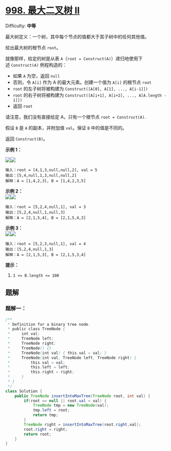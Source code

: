 # [998\. 最大二叉树 II](https://leetcode-cn.com/problems/maximum-binary-tree-ii/)

Difficulty: **中等**


最大树定义：一个树，其中每个节点的值都大于其子树中的任何其他值。

给出最大树的根节点 `root`。

就像那样，给定的树是从表 `A`（`root = Construct(A)`）递归地使用下述 `Construct(A)` 例程构造的：

*   如果 `A` 为空，返回 `null`
*   否则，令 `A[i]` 作为 A 的最大元素。创建一个值为 `A[i]` 的根节点 `root`
*   `root` 的左子树将被构建为 `Construct([A[0], A[1], ..., A[i-1]])`
*   `root` 的右子树将被构建为 `Construct([A[i+1], A[i+2], ..., A[A.length - 1]])`
*   返回 `root`

请注意，我们没有直接给定 A，只有一个根节点 `root = Construct(A)`.

假设 `B` 是 `A` 的副本，并附加值 `val`。保证 `B` 中的值是不同的。

返回 `Construct(B)`。

**示例 1：**

**![](https://assets.leetcode-cn.com/aliyun-lc-upload/uploads/2019/02/23/maximum-binary-tree-1-1.png)![](https://assets.leetcode-cn.com/aliyun-lc-upload/uploads/2019/02/23/maximum-binary-tree-1-2.png)**

```
输入：root = [4,1,3,null,null,2], val = 5
输出：[5,4,null,1,3,null,null,2]
解释：A = [1,4,2,3], B = [1,4,2,3,5]
```

**示例 2：  
![](https://assets.leetcode-cn.com/aliyun-lc-upload/uploads/2019/02/23/maximum-binary-tree-2-1.png)![](https://assets.leetcode-cn.com/aliyun-lc-upload/uploads/2019/02/23/maximum-binary-tree-2-2.png)**

```
输入：root = [5,2,4,null,1], val = 3
输出：[5,2,4,null,1,null,3]
解释：A = [2,1,5,4], B = [2,1,5,4,3]
```

**示例 3：  
![](https://assets.leetcode-cn.com/aliyun-lc-upload/uploads/2019/02/23/maximum-binary-tree-3-1.png)![](https://assets.leetcode-cn.com/aliyun-lc-upload/uploads/2019/02/23/maximum-binary-tree-3-2.png)**

```
输入：root = [5,2,3,null,1], val = 4
输出：[5,2,4,null,1,3]
解释：A = [2,1,5,3], B = [2,1,5,3,4]
```

**提示：**

1.  `1 <= B.length <= 100`

## 题解

### 题解一：

```java
/**
 * Definition for a binary tree node.
 * public class TreeNode {
 *     int val;
 *     TreeNode left;
 *     TreeNode right;
 *     TreeNode() {}
 *     TreeNode(int val) { this.val = val; }
 *     TreeNode(int val, TreeNode left, TreeNode right) {
 *         this.val = val;
 *         this.left = left;
 *         this.right = right;
 *     }
 * }
 */
class Solution {
    public TreeNode insertIntoMaxTree(TreeNode root, int val) {
        if(root == null || root.val < val) {
            TreeNode tmp = new TreeNode(val);
            tmp.left = root;
            return tmp;
        }
        TreeNode right = insertIntoMaxTree(root.right,val);
        root.right = right;
        return root;
    }
}
```
